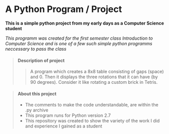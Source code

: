 # A Python Program / Project

**This is a simple python project from my early days as a Computer Science student**

_This programm was created for the first semester class Introduction to Computer Science 
and is one of a few such simple python programms neccessary to pass the class_


> #### Description of project
>
>>A program which creates a 8x8 table consisting of gaps (space) and 0. Then it displays the three rotations that it can have (by 90 degrees). Consider it like rotating a custom brick in Tetris.

> #### About this project
>
> - The comments to make the code understandable, are within the .py archive
> - This program runs for Python version 2.7
> - This repository was created to show the variety of the work I did and experience I gained as a student
>
